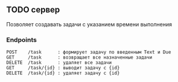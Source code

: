 ## TODO сервер
Позволяет создавать задачи с указанием времени выполнения

### Endpoints
```
POST    /task      : формирует задачу по введенным Text и Due
GET     /task      : возвращает все назначенные задачи
DELETE  /task      : удаляет все задачи
GET     /task/{id} : выводит задачу с {id}
DELETE  /task/{id} : удаляет задачу с {id}
```